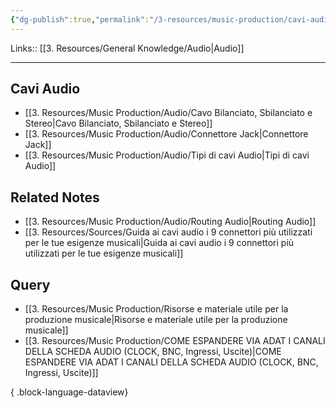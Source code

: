 ```yaml
---
{"dg-publish":true,"permalink":"/3-resources/music-production/cavi-audio/","tags":["type/dashboard/MOC"]}
---
```


Links:: [[3. Resources/General Knowledge/Audio\|Audio]]

---
## Cavi Audio

- [[3. Resources/Music Production/Audio/Cavo Bilanciato, Sbilanciato e Stereo\|Cavo Bilanciato, Sbilanciato e Stereo]]
- [[3. Resources/Music Production/Audio/Connettore Jack\|Connettore Jack]]
- [[3. Resources/Music Production/Audio/Tipi di cavi Audio\|Tipi di cavi Audio]]





## Related Notes

- [[3. Resources/Music Production/Audio/Routing Audio\|Routing Audio]]
- [[3. Resources/Sources/Guida ai cavi audio i 9 connettori più utilizzati per le tue esigenze musicali\|Guida ai cavi audio i 9 connettori più utilizzati per le tue esigenze musicali]]


## Query

- [[3. Resources/Music Production/Risorse e materiale utile per la produzione musicale\|Risorse e materiale utile per la produzione musicale]]
- [[3. Resources/Music Production/COME ESPANDERE VIA ADAT I CANALI DELLA SCHEDA AUDIO (CLOCK, BNC, Ingressi, Uscite)\|COME ESPANDERE VIA ADAT I CANALI DELLA SCHEDA AUDIO (CLOCK, BNC, Ingressi, Uscite)]]

{ .block-language-dataview}